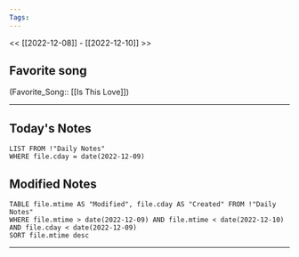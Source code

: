 ```yaml
---
Tags:
---
```

<< [[2022-12-08]] - [[2022-12-10]] >>
## Favorite song
(Favorite_Song:: [[Is This Love]])
___
## Today's Notes
```dataview
LIST FROM !"Daily Notes"
WHERE file.cday = date(2022-12-09)
```
## Modified Notes
```dataview
TABLE file.mtime AS "Modified", file.cday AS "Created" FROM !"Daily Notes" 
WHERE file.mtime > date(2022-12-09) AND file.mtime < date(2022-12-10) AND file.cday < date(2022-12-09)
SORT file.mtime desc
```
___
